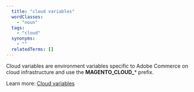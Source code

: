 ```yaml
---
  title: "cloud variables"
  wordClasses:
    - "noun"
  tags:
    - "cloud"
  synonyms:
    - ""
  relatedTerms: []
---
```

Cloud variables are environment variables specific to Adobe Commerce on cloud infrastructure and
use the **MAGENTO_CLOUD_*** prefix.

Learn more: [Cloud variables](https://devdocs.magento.com/cloud/env/variables-cloud.html)
